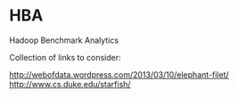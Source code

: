 HBA
===

Hadoop Benchmark Analytics

Collection of links to consider:

http://webofdata.wordpress.com/2013/03/10/elephant-filet/<br/>
http://www.cs.duke.edu/starfish/
